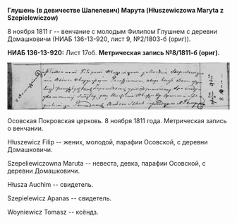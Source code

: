 **Глушень (в девичестве Шапелевич) Марута (Hłuszewiczowa Maryta z
Szepielewiczow)**

8 ноября 1811 г -- венчание с молодым Филипом Глушнем с деревни
Домашковичи (НИАБ 136-13-920, лист 9, №2/1803-б (ориг)).

**НИАБ 136-13-920:** Лист 17об. **Метрическая запись №8/1811-б (ориг).**

![](./media/31bd11a2cbb9e010b92a1723bb4f6611a58a388d.png)

Осовская Покровская церковь. 8 ноября 1811 года. Метрическая запись о
венчании.

Hłuszewicz Filip -- жених, молодой, парафии Осовской, с деревни
Домашковичи.

Szepeliewiczowna Maruta -- невеста, девка, парафии Осовской, с деревни
Домашковичи.

Hłuszа Auchim -- свидетель.

Szepielewicz Apanas -- свидетель.

Woyniewicz Tomasz -- ксёндз.
